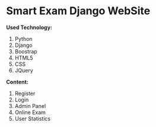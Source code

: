 # Smart Exam Django WebSite
<b>Used Technology:</b>
<ol>
<li>Python</li>
<li>Django</li>
<li>Boostrap</li>
<li>HTML5</li>
<li>CSS</li>
<li>JQuery</li>
</ol>
<b>Content:</b>
<ol>
<li>Register</li>
<li>Login</li>
<li>Admin Panel</li>
<li>Online Exam</li>
<li>User Statistics</li>
</ol>
